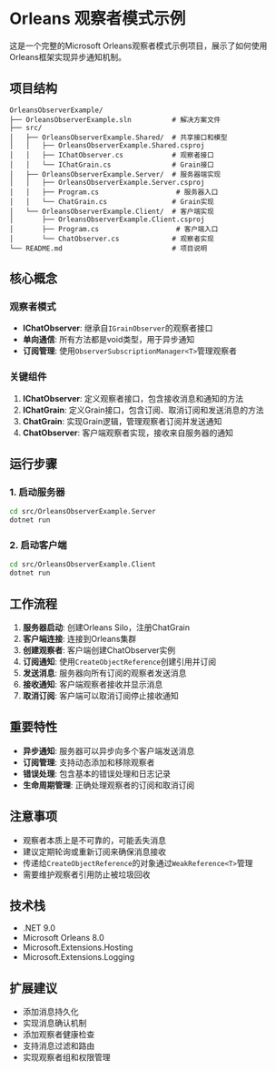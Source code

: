 # Orleans 观察者模式示例

这是一个完整的Microsoft Orleans观察者模式示例项目，展示了如何使用Orleans框架实现异步通知机制。

## 项目结构

```
OrleansObserverExample/
├── OrleansObserverExample.sln          # 解决方案文件
├── src/
│   ├── OrleansObserverExample.Shared/  # 共享接口和模型
│   │   ├── OrleansObserverExample.Shared.csproj
│   │   ├── IChatObserver.cs            # 观察者接口
│   │   └── IChatGrain.cs               # Grain接口
│   ├── OrleansObserverExample.Server/  # 服务器端实现
│   │   ├── OrleansObserverExample.Server.csproj
│   │   ├── Program.cs                   # 服务器入口
│   │   └── ChatGrain.cs                # Grain实现
│   └── OrleansObserverExample.Client/  # 客户端实现
│       ├── OrleansObserverExample.Client.csproj
│       ├── Program.cs                   # 客户端入口
│       └── ChatObserver.cs             # 观察者实现
└── README.md                           # 项目说明
```

## 核心概念

### 观察者模式
- **IChatObserver**: 继承自`IGrainObserver`的观察者接口
- **单向通信**: 所有方法都是void类型，用于异步通知
- **订阅管理**: 使用`ObserverSubscriptionManager<T>`管理观察者

### 关键组件
1. **IChatObserver**: 定义观察者接口，包含接收消息和通知的方法
2. **IChatGrain**: 定义Grain接口，包含订阅、取消订阅和发送消息的方法
3. **ChatGrain**: 实现Grain逻辑，管理观察者订阅并发送通知
4. **ChatObserver**: 客户端观察者实现，接收来自服务器的通知

## 运行步骤

### 1. 启动服务器
```bash
cd src/OrleansObserverExample.Server
dotnet run
```

### 2. 启动客户端
```bash
cd src/OrleansObserverExample.Client
dotnet run
```

## 工作流程

1. **服务器启动**: 创建Orleans Silo，注册ChatGrain
2. **客户端连接**: 连接到Orleans集群
3. **创建观察者**: 客户端创建ChatObserver实例
4. **订阅通知**: 使用`CreateObjectReference`创建引用并订阅
5. **发送消息**: 服务器向所有订阅的观察者发送消息
6. **接收通知**: 客户端观察者接收并显示消息
7. **取消订阅**: 客户端可以取消订阅停止接收通知

## 重要特性

- **异步通知**: 服务器可以异步向多个客户端发送消息
- **订阅管理**: 支持动态添加和移除观察者
- **错误处理**: 包含基本的错误处理和日志记录
- **生命周期管理**: 正确处理观察者的订阅和取消订阅

## 注意事项

- 观察者本质上是不可靠的，可能丢失消息
- 建议定期轮询或重新订阅来确保消息接收
- 传递给`CreateObjectReference`的对象通过`WeakReference<T>`管理
- 需要维护观察者引用防止被垃圾回收

## 技术栈

- .NET 9.0
- Microsoft Orleans 8.0
- Microsoft.Extensions.Hosting
- Microsoft.Extensions.Logging

## 扩展建议

- 添加消息持久化
- 实现消息确认机制
- 添加观察者健康检查
- 支持消息过滤和路由
- 实现观察者组和权限管理

